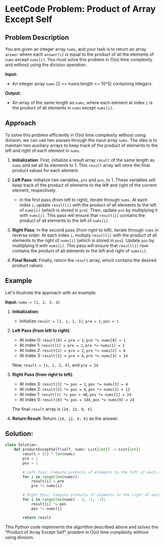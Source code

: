 # LeetCode Problem: Product of Array Except Self

## Problem Description

You are given an integer array `nums`, and your task is to return an array `answer` where each `answer[i]` is equal to the product of all the elements of `nums` except `nums[i]`. You must solve this problem in O(n) time complexity and without using the division operation.

**Input:**
- An integer array `nums` (2 <= nums.length <= 10^5) containing integers.

**Output:**
- An array of the same length as `nums`, where each element at index `i` is the product of all elements in `nums` except `nums[i]`.

## Approach

To solve this problem efficiently in O(n) time complexity without using division, we can use two passes through the input array `nums`. The idea is to maintain two auxiliary arrays to keep track of the product of elements to the left and right of each element in `nums`.

1. **Initialization**: First, initialize a result array `result` of the same length as `nums` and set all its elements to 1. This `result` array will store the final product values for each element.

2. **Left Pass**: Initialize two variables, `pre` and `pos`, to 1. These variables will keep track of the product of elements to the left and right of the current element, respectively.

    - In the first pass (from left to right), iterate through `nums`. At each index `i`, update `result[i]` with the product of all elements to the left of `nums[i]` (which is stored in `pre`). Then, update `pre` by multiplying it with `nums[i]`. This pass will ensure that `result[i]` contains the product of all elements to the left of `nums[i]`.

3. **Right Pass**: In the second pass (from right to left), iterate through `nums` in reverse order. At each index `i`, multiply `result[i]` with the product of all elements to the right of `nums[i]` (which is stored in `pos`). Update `pos` by multiplying it with `nums[i]`. This pass will ensure that `result[i]` now contains the product of all elements to the left and right of `nums[i]`.

4. **Final Result**: Finally, return the `result` array, which contains the desired product values.

## Example

Let's illustrate the approach with an example:

**Input:** `nums = [1, 2, 3, 4]`

1. **Initialization**:
   - Initialize `result = [1, 1, 1, 1]`, `pre = 1`, `pos = 1`

2. **Left Pass (from left to right)**:
   - At index 0: `result[0] = pre = 1`, `pre *= nums[0] = 1`
   - At index 1: `result[1] = pre = 1`, `pre *= nums[1] = 2`
   - At index 2: `result[2] = pre = 2`, `pre *= nums[2] = 6`
   - At index 3: `result[3] = pre = 6`, `pre *= nums[3] = 24`

   Now, `result = [1, 1, 2, 6]`, and `pre = 24`

3. **Right Pass (from right to left)**:
   - At index 3: `result[3] *= pos = 1`, `pos *= nums[3] = 4`
   - At index 2: `result[2] *= pos = 4`, `pos *= nums[2] = 12`
   - At index 1: `result[1] *= pos = 48`, `pos *= nums[1] = 24`
   - At index 0: `result[0] *= pos = 144`, `pos *= nums[0] = 24`

   The final `result` array is `[24, 12, 8, 6]`.

4. **Return Result**: Return `[24, 12, 8, 6]` as the answer.

## Solution:

```python
class Solution:
    def productExceptSelf(self, nums: List[int]) -> List[int]:
        result = [1] * len(nums)
        pre = 1
        pos = 1
        
        # Left Pass: Compute products of elements to the left of each element
        for i in range(len(nums)):
            result[i] = pre
            pre *= nums[i]
        
        # Right Pass: Compute products of elements to the right of each element
        for i in range(len(nums) - 1, -1, -1):
            result[i] *= pos
            pos *= nums[i]
        
        return result
```

This Python code implements the algorithm described above and solves the "Product of Array Except Self" problem in O(n) time complexity without using division.